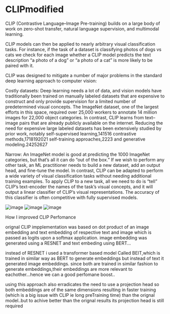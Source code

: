 # CLIPmodified

CLIP (Contrastive Language–Image Pre-training) builds on a large body of work on zero-shot transfer, natural language supervision, and multimodal learning.

CLIP models can then be applied to nearly arbitrary visual classification tasks. For instance, if the task of a dataset is classifying photos of dogs vs cats we check for each image whether a CLIP model predicts the text description “a photo of a dog” or “a photo of a cat” is more likely to be paired with it.

CLIP was designed to mitigate a number of major problems in the standard deep learning approach to computer vision:

Costly datasets: Deep learning needs a lot of data, and vision models have traditionally been trained on manually labeled datasets that are expensive to construct and only provide supervision for a limited number of predetermined visual concepts. The ImageNet dataset, one of the largest efforts in this space, required over 25,000 workers to annotate 14 million images for 22,000 object categories. In contrast, CLIP learns from text–image pairs that are already publicly available on the internet. Reducing the need for expensive large labeled datasets has been extensively studied by prior work, notably self-supervised learning,141516 contrastive methods,1718192021 self-training approaches,2223 and generative modeling.24252627

Narrow: An ImageNet model is good at predicting the 1000 ImageNet categories, but that’s all it can do “out of the box.” If we wish to perform any other task, an ML practitioner needs to build a new dataset, add an output head, and fine-tune the model. In contrast, CLIP can be adapted to perform a wide variety of visual classification tasks without needing additional training examples. To apply CLIP to a new task, all we need to do is “tell” CLIP’s text-encoder the names of the task’s visual concepts, and it will output a linear classifier of CLIP’s visual representations. The accuracy of this classifier is often competitive with fully supervised models.


![image](https://user-images.githubusercontent.com/87066472/196043721-a4256966-53e2-4b40-9e96-45c0903c8b32.png)
![image](https://user-images.githubusercontent.com/87066472/196044195-e3569b44-5727-4ab3-ab1b-fbaadfe63b27.png)
![image](https://user-images.githubusercontent.com/87066472/196044205-7eadd054-b5f6-42d3-8450-b3b1954b9d25.png)



How I improved CLIP Perfomance

orignal CLIP impplementation was based on dot product of an image embedding and text embedding of respective text and image which is passed as logits upon a softmax application.
image embedding was generated using a RESNET and text embeding using BERT...

instead of RESNET i used a transformer based model Called BEIT,which is trained in similar way as BERT to generate embeddings but instead of text it generated image embeddings.
since both are trained in similar fashion to generate embeddings,their embeddings are more relevant to eachother...hence we can a good perfomane boost..

using this approach also erradicates the need to use a projection head so both embeddings are of the same dimensions resulting in faster training (which is a big issue with CLIP ie long preTraining time) than the orignal model..but to achive better than the orignal results its projection head is still  required
